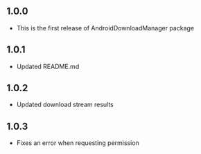 ## 1.0.0

* This is the first release of AndroidDownloadManager package

## 1.0.1

* Updated README.md

## 1.0.2

* Updated download stream results

## 1.0.3

* Fixes an error when requesting permission